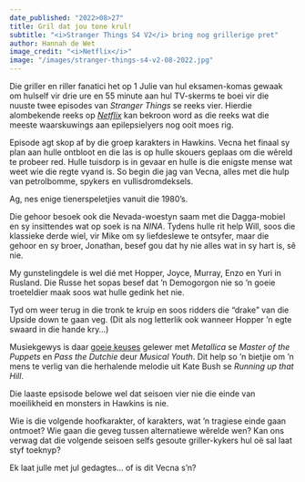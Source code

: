 ```yaml
---
date_published: "2022>08>27"
title: Gril dat jou tone krul!
subtitle: "<i>Stranger Things S4 V2</i> bring nog grillerige pret"
author: Hannah de Wet
image_credit: "<i>Netflix</i>"
image: "/images/stranger-things-s4-v2-08-2022.jpg"
---
```


Die griller en riller fanatici het op 1 Julie van hul eksamen-komas gewaak om hulself vir drie ure en 55 minute aan hul TV-skerms te boei vir die nuuste twee episodes van _Stranger Things_ se reeks vier. Hierdie alombekende reeks op <a href="https://www.netflix.com/za/title/80057281" target="_blank" rel="noreferrer">_Netflix_</a> kan bekroon word as die reeks wat die meeste waarskuwings aan epilepsielyers nog ooit moes rig.

Episode agt skop af by die groep karakters in Hawkins. Vecna het finaal sy plan aan hulle ontbloot en die las is op hulle skouers geplaas om die wêreld te probeer red. Hulle tuisdorp is in gevaar en hulle is die enigste mense wat weet wie die regte vyand is. So begin die jag van Vecna, alles met die hulp van petrolbomme, spykers en vullisdromdeksels.

Ag, nes enige tienerspeletjies vanuit die 1980’s.

Die gehoor besoek ook die Nevada-woestyn saam met die Dagga-mobiel en sy insittendes wat op soek is na _NINA_. Tydens hulle rit help Will, soos die klassieke derde wiel, vir Mike om sy liefdeslewe te ontsyfer, maar die gehoor en sy broer, Jonathan, besef gou dat hy nie alles wat in sy hart is, sê nie.

My gunstelingdele is wel dié met Hopper, Joyce, Murray, Enzo en Yuri in Rusland. Die Russe het sopas besef dat ’n Demogorgon nie so ’n goeie troeteldier maak soos wat hulle gedink het nie.

Tyd om weer terug in die tronk te kruip en soos ridders die “drake” van die Upside down te gaan veg. (Dit als nog letterlik ook wanneer Hopper ’n egte swaard in die hande kry…)

Musiekgewys is daar <a href="https://music.apple.com/za/album/stranger-things-soundtrack-from-the-netflix-series/1632028008" target="_blank" rel="noreferrer">goeie keuses</a> gelewer met _Metallica_ se _Master of the Puppets_ en _Pass the Dutchie_ deur _Musical Youth_. Dit help so ’n bietjie om ’n mens te verlig van die herhalende melodie uit Kate Bush se _Running up that Hill_.

Die laaste epsisode belowe wel dat seisoen vier nie die einde van moeilikheid en monsters in Hawkins is nie.

Wie is die volgende hoofkarakter, of karakters, wat ’n tragiese einde gaan ontmoet? Wie gaan die geveg tussen alternatiewe wêrelde wen? Kan ons verwag dat die volgende seisoen selfs gesoute griller-kykers hul oё sal laat styf toeknyp?

Ek laat julle met jul gedagtes… of is dit Vecna s’n?
